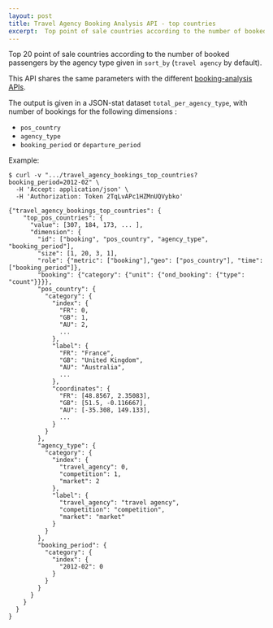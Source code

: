 ```yaml
---
layout: post
title: Travel Agency Booking Analysis API - top countries
excerpt:  Top point of sale countries according to the number of booked passengers
---
```


Top 20 point of sale countries according to the number of booked passengers by the agency type given in `sort_by` (`travel agency` by default).

This API shares the same parameters with the different [booking-analysis APIs](/2013/12/06/booking-analysis.html#parameters).

The output is given in a JSON-stat dataset `total_per_agency_type`, with number of bookings for the following dimensions :
* `pos_country`
* `agency_type`
* `booking_period` or `departure_period`

Example:

    $ curl -v ".../travel_agency_bookings_top_countries?booking_period=2012-02" \
      -H 'Accept: application/json' \
      -H 'Authorization: Token 2TqLvAPc1HZMnUQVybko'

    {"travel_agency_bookings_top_countries": {
        "top_pos_countries": {
          "value": [307, 184, 173, ... ],
          "dimension": {
            "id": ["booking", "pos_country", "agency_type", "booking_period"],
            "size": [1, 20, 3, 1],
            "role": {"metric": ["booking"],"geo": ["pos_country"], "time": ["booking_period"]},
            "booking": {"category": {"unit": {"ond_booking": {"type": "count"}}}},
            "pos_country": {
              "category": {
                "index": {
                  "FR": 0,
                  "GB": 1,
                  "AU": 2,
                  ...
                },
                "label": {
                  "FR": "France",
                  "GB": "United Kingdom",
                  "AU": "Australia",
                  ...
                },
                "coordinates": {
                  "FR": [48.8567, 2.35083],
                  "GB": [51.5, -0.116667],
                  "AU": [-35.308, 149.133],
                  ...
                }
              }
            },
            "agency_type": {
              "category": {
                "index": {
                  "travel_agency": 0,
                  "competition": 1,
                  "market": 2
                },
                "label": {
                  "travel_agency": "travel agency",
                  "competition": "competition",
                  "market": "market"
                }
              }
            },
            "booking_period": {
              "category": {
                "index": {
                  "2012-02": 0
                }
              }
            }
          }
        }
      }
    }
